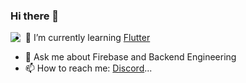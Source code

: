 ### Hi there 👋

<img align="left" src="https://github-readme-stats.vercel.app/api?username=DharmarajX24&count_private=true&show_icons=true" />

<!--
**DharmarajX24/DharmarajX24** is a ✨ _special_ ✨ repository because its `README.md` (this file) appears on your GitHub profile.
-->

<!-- Here are some ideas to get you started: -->

<!-- - 🔭 I’m currently working on ... -->
- 🌱 I’m currently learning [Flutter](https://flutter.dev/)
<!-- - 👯 I’m looking to collaborate on ... -->
<!-- - 🤔 I’m looking for help with ... -->
- 💬 Ask me about Firebase and Backend Engineering
- 📫 How to reach me: [Discord](https://discord.firebase.me)...
<!-- - 😄 Pronouns: ... -->
<!-- - ⚡ Fun fact: ... -->
